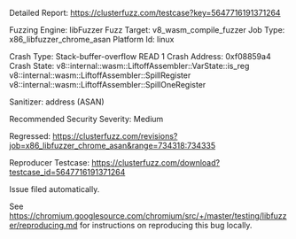 Detailed Report: https://clusterfuzz.com/testcase?key=5647716191371264

Fuzzing Engine: libFuzzer
Fuzz Target: v8_wasm_compile_fuzzer
Job Type: x86_libfuzzer_chrome_asan
Platform Id: linux

Crash Type: Stack-buffer-overflow READ 1
Crash Address: 0xf08859a4
Crash State:
  v8::internal::wasm::LiftoffAssembler::VarState::is_reg
  v8::internal::wasm::LiftoffAssembler::SpillRegister
  v8::internal::wasm::LiftoffAssembler::SpillOneRegister
  
Sanitizer: address (ASAN)

Recommended Security Severity: Medium

Regressed: https://clusterfuzz.com/revisions?job=x86_libfuzzer_chrome_asan&range=734318:734335

Reproducer Testcase: https://clusterfuzz.com/download?testcase_id=5647716191371264

Issue filed automatically.

See https://chromium.googlesource.com/chromium/src/+/master/testing/libfuzzer/reproducing.md for instructions on reproducing this bug locally.